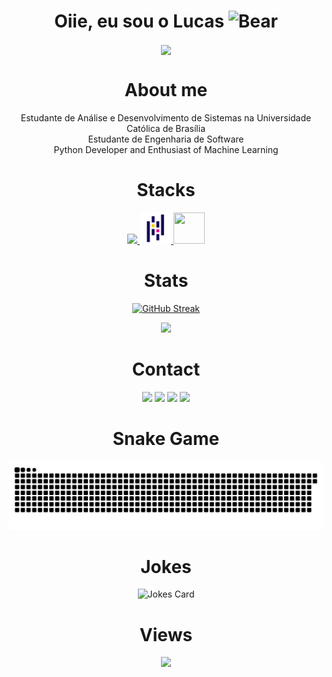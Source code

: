 <div align="center">
<h1 align = "center"/>  Oiie, eu sou o Lucas <img src="https://raw.githubusercontent.com/Tarikul-Islam-Anik/Animated-Fluent-Emojis/master/Emojis/Animals/Bear.png" alt="Bear" width="40" height="40"/></h1>
</div>

<div align="center">
  <div>
    <img src="https://64.media.tumblr.com/2c33f4e6e264cad6fe5b2695cb30472d/25d9c76169467b66-d6/s1280x1920/035495a3a3c126a54c7bc1117426a512748c9ab2.gifv" width="600px" align="center">
  </div>
</div>

<div align="center">
<h1>About me</h1>
Estudante de Análise e Desenvolvimento de Sistemas na Universidade Católica de Brasília <br>
Estudante de Engenharia de Software <br>
Python Developer and Enthusiast of Machine Learning <br>
</div>


<div align="center">
<h1>Stacks</h1>  
<p align="center">
  <a href="https://skillicons.dev">
    <img src="https://skillicons.dev/icons?i=python,html,css,mysql,git,django,docker,pytorch,tensorflow" />
    <img height="50" width="50" src="https://github.com/devicons/devicon/blob/v2.15.1/icons/pandas/pandas-original.svg">
    <img height="50" width="50" src="https://cdn.jsdelivr.net/gh/devicons/devicon/icons/jupyter/jupyter-original-wordmark.svg" />
  </a>
</p>
</div>

<div align="center">
<h1>Stats</h1>
  <a href="https://github.com/Lyarkh">
    
  [![GitHub Streak](https://streak-stats.demolab.com?user=Lyarkh&theme=dark&locale=pt_BR)](https://git.io/streak-stats)
  <!--
    <img height="150em" src="https://github-readme-stats.vercel.app/api?username=Lyarkh&show_icons=true&theme=tokyonight&include_all_commits=true&count_private=true"/>
-->
  <img height="150em" src="https://github-readme-stats.vercel.app/api/top-langs/?username=Lyarkh&layout=compact&langs_count=8&theme=dark"/>
</div>
  
  <div align="center">
  <h1>Contact</h1>
  <a href = "mailto:lcemanuel.emanuel@gmail.com"><img src="https://img.shields.io/badge/-Gmail-%23333?&color=1A1B27&style=for-the-badge&logo=gmail&logoColor=white" target="_blank"></a>
  <a href="" target="_blank"><img src="https://img.shields.io/badge/Discord-7289DA?&color=1A1B27&style=for-the-badge&logo=discord&logoColor=white" target="_blank"></a> 
  <a href="https://www.linkedin.com/in/lucasemanuelsilva/" target="_blank"><img src="https://img.shields.io/badge/-LinkedIn-%230077B5?&color=1A1B27&style=for-the-badge&logo=linkedin&logoColor=white" target="_blank"></a> 
  <a href="https://profile.codersrank.io/user/Lyarkh" target="_blank"><img src="https://img.shields.io/badge/CodersRank-67A4AC?&color=1A1B27&style=for-the-badge&logo=CodersRank&logoColor=white" target="_blank"></a> 
</div>

<div align="center">
<h1>Snake Game</h1>

  ![snake animation](https://raw.githubusercontent.com/Lyarkh/Lyarkh/output/github-contribution-grid-snake-dark.svg)
  
</div>

<div align="center">
<h1>Jokes</h1>

![Jokes Card](https://readme-jokes.vercel.app/api?theme=tokyonight)
</div>

<div align="center">
<h1>Views</h1>

![](https://komarev.com/ghpvc/?username=lyarkh&color=8a2be2&style=for-the-badge)
</div>   
